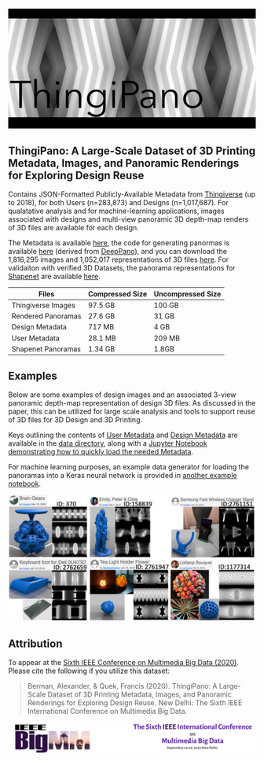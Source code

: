 ![ThingiPano](/README_images/GEARS.png)
## ThingiPano: A Large-Scale Dataset of 3D Printing Metadata, Images, and Panoramic Renderings for Exploring Design Reuse

Contains JSON-Formatted Publicly-Available Metadata from [Thingiverse](https://thingiverse.com) (up to 2018), for both Users (n=283,873) and Designs (n=1,017,687). For qualatative analysis and for machine-learning applications, images associated with designs and multi-view panoramic 3D depth-map renders of 3D files are available for each design. 

The Metadata is available [here]((https://github.com/Alexander-Berman/ThingiPano/tree/master/data)), the code for generating panormas is available [here](https://github.com/Alexander-Berman/ThingiPano/tree/master/panorama_generation_code) (derived from [DeepPano](https://github.com/bgshih/deeppano)), and you can download the 1,816,295 images and 1,052,017 representations of 3D files [here](archive.org). For validaiton with verified 3D Datasets, the panorama representations for [Shapenet](https://www.shapenet.org/) are available [here](archive.org).

|Files|Compressed Size|Uncompressed Size|
|-----|---------------|-----------------|
|Thingiverse Images|97.5 GB|100 GB|
|Rendered Panoramas|27.6 GB|31 GB|
|Design Metadata|717 MB|4 GB|
|User Metadata|28.1 MB|209 MB|
|Shapenet Panoramas|1.34 GB|1.8GB|

## Examples
Below are some examples of design images and an associated 3-view panoramic depth-map representation of design 3D files. As discussed in the paper, this can be utilized for large scale analysis and tools to support reuse of 3D files for 3D Design and 3D Printing. 

Keys outlining the contents of [User Metadata](https://github.com/Alexander-Berman/ThingiPano/blob/master/data/metadata_user_key.txt) and [Design Metadata](https://github.com/Alexander-Berman/ThingiPano/blob/master/data/metadata_design_key.txt) are available in the [data directory](https://github.com/Alexander-Berman/ThingiPano/tree/master/data), along with a [Jupyter Notebook demonstrating how to quickly load the needed Metadata](https://github.com/Alexander-Berman/ThingiPano/blob/master/data/example_notebook.ipynb). 

For machine learning purposes, an example data generator for loading the panoramas into a Keras neural network is provided in [another example notebook](https://github.com/Alexander-Berman/ThingiPano/blob/master/Keras_Example.ipynb).

![ThingiPano](/README_images/Examples.png)

## Attribution
To appear at the [Sixth IEEE Conference on Multimedia Big Data (2020)](http://bigmm2020.org/). Please cite the following if you utilize this dataset:
> Berman, Alexander, &amp; Quek, Francis (2020). ThingiPano: A Large-Scale Dataset of 3D Printing Metadata, Images, and Panoramic Renderings for Exploring Design Reuse. New Delhi: The Sixth IEEE International Conference on Multimedia Big Data.

[![IEEEBigMM](/README_images/IEEEBigMM.png)](http://bigmm2020.org/)
